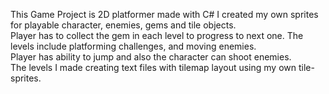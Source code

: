 This Game Project is 2D platformer made with C#
I created my own sprites for playable character, enemies, gems and tile objects.  
Player has to collect the gem in each level to progress to next one. The levels include platforming challenges, and moving enemies.  
Player has ability to jump and also the character can shoot enemies.  
The levels I made creating text files with tilemap layout using my own tile-sprites.  

